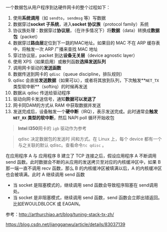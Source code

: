 一个数据包从用户程序到达硬件网卡的整个过程如下：

1. 使用**系统调用**（如 `sendto`，`sendmsg` 等）写数据
2. 数据穿过**socket 子系统**，进入**socket 协议族**（protocol family）系统
3. 协议族处理：数据穿过**协议层**，（在许多情况下）将**数据**（data）转换成**数据包**（packet）
4. 数据穿过**路由层**定位到下一跳的MAC地址。如果目的 MAC 不在 ARP 缓存表中，将触发一次 ARP 广播来查找 MAC 地址
5. 穿过协议层，packet 到达**设备无关层**（device agnostic layer）
6. 使用 XPS（如果启用）或散列函数**选择发送队列**
7. 调用网卡驱动的**发送函数**
8. 数据传送到网卡的 `qdisc`（queue discipline，排队规则）
9. qdisc 会直接**发送数据**（如果可以），或者将其放到队列，下次触发**`NET_TX` 类型软中断**（softirq）的时候再发送
10. 数据从 qdisc 传送给驱动程序
11. 驱动向网卡发送信号，通知**数据可以发送了**
12. 网卡同DAM的方式从 RAM 中获取数据并发送
13. 发送完成后，设备触发一个**硬中断**（IRQ），表示发送完成。此时通常会**触发 `NET_RX` 类型的软中断**，然后 NAPI poll 循环开始收包

> **Intel I350**网卡的 `igb` 驱动作为参考

>qdisc 决定数据包的发送时 间和方式。在 Linux 上，每个 device 都有一个与之关联的默认 qdisc。查看命令`tc qdisc` 。


在应用程序 A 与 应用程序 B 建立了 TCP 连接之后，假设应用程序 A 不断调用 send 函数。此时数据会不断的从应用的发送拷贝至对应的内核缓冲区中，如果 B 那一端一直不调用  recv 函数，那么 B 的内核缓冲区被填满以后，A 的内核缓冲区也会被填满。此时 A 继续调用 send 函数

- 当 socket 是阻塞模式的，继续调用 send 函数会导致程序阻塞在 send调用处。
- 当 socket 是非阻塞模式，继续调用 send 函数，send 函数会立即出错返回。 比如EWOULDBLOCK 或 EAGAIN。


参考：http://arthurchiao.art/blog/tuning-stack-tx-zh/

https://blog.csdn.net/jiangganwu/article/details/83037139
